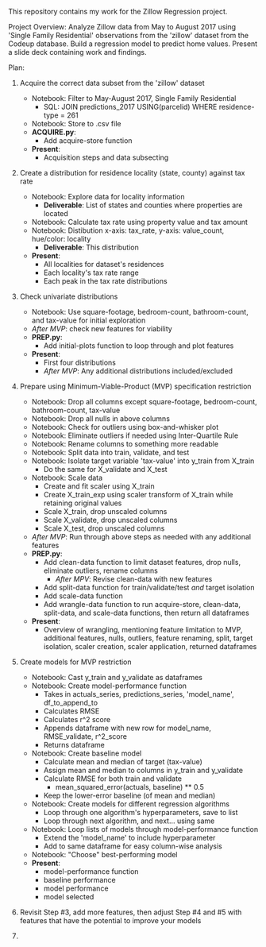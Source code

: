 This repository contains my work for the Zillow Regression project.

Project Overview: Analyze Zillow data from May to August 2017 using 'Single Family Residential' observations from the 'zillow' dataset from the Codeup database. Build a regression model to predict home values. Present a slide deck containing work and findings.

Plan: 
1. Acquire the correct data subset from the 'zillow' dataset
    * Notebook: Filter to May-August 2017, Single Family Residential
        * SQL: JOIN predictions_2017 USING(parcelid) WHERE residence-type = 261
    * Notebook: Store to .csv file
    * **ACQUIRE.py**: 
        * Add acquire-store function
    * **Present**:
        * Acquisition steps and data subsecting

2. Create a distribution for residence locality (state, county) against tax rate
    * Notebook: Explore data for locality information
        * **Deliverable**: List of states and counties where properties are located
    * Notebook: Calculate tax rate using property value and tax amount
    * Notebook: Distibution x-axis: tax_rate, y-axis: value_count, hue/color: locality
        * **Deliverable**: This distribution
    * **Present**: 
        * All localities for dataset's residences
        * Each locality's tax rate range
        * Each peak in the tax rate distributions

3. Check univariate distributions
    * Notebook: Use square-footage, bedroom-count, bathroom-count, and tax-value for initial exploration
    * *After MVP*: check new features for viability
    * **PREP.py**: 
        * Add initial-plots function to loop through and plot features
    * **Present**: 
        * First four distributions
        * *After MVP*: Any additional distributions included/excluded

4. Prepare using Minimum-Viable-Product (MVP) specification restriction
    * Notebook: Drop all columns except square-footage, bedroom-count, bathroom-count, tax-value
    * Notebook: Drop all nulls in above columns
    * Notebook: Check for outliers using box-and-whisker plot
    * Notebook: Eliminate outliers if needed using Inter-Quartile Rule
    * Notebook: Rename columns to something more readable
    * Notebook: Split data into train, validate, and test
    * Notebook: Isolate target variable 'tax-value' into y_train from X_train
        * Do the same for X_validate and X_test
    * Notebook: Scale data
        * Create and fit scaler using X_train
        * Create X_train_exp using scaler transform of X_train while retaining original values
        * Scale X_train, drop unscaled columns
        * Scale X_validate, drop unscaled columns
        * Scale X_test, drop unscaled columns
    * *After MVP*: Run through above steps as needed with any additional features
    * **PREP.py**: 
        * Add clean-data function to limit dataset features, drop nulls, eliminate outliers, rename columns
            * *After MPV*: Revise clean-data with new features
        * Add split-data function for train/validate/test *and* target isolation
        * Add scale-data function
        * Add wrangle-data function to run acquire-store, clean-data, split-data, and scale-data functions, then return all dataframes
    * **Present**:
        * Overview of wrangling, mentioning feature limitation to MVP, additional features, nulls, outliers, feature renaming, split, target isolation, scaler creation, scaler application, returned dataframes
    
5. Create models for MVP restriction
    * Notebook: Cast y_train and y_validate as dataframes
    * Notebook: Create model-performance function
        * Takes in actuals_series, predictions_series, 'model_name', df_to_append_to
        * Calculates RMSE
        * Calculates r^2 score
        * Appends dataframe with new row for model_name, RMSE_validate, r^2_score
        * Returns dataframe
    * Notebook: Create baseline model
        * Calculate mean and median of target (tax-value)
        * Assign mean and median to columns in y_train and y_validate
        * Calculate RMSE for both train and validate
            * mean_squared_error(actuals, baseline) ** 0.5
        * Keep the lower-error baseline (of mean and median)
    * Notebook: Create models for different regression algorithms
        * Loop through one algorithm's hyperparameters, save to list
        * Loop through next algorithm, and next... using same
    * Notebook: Loop lists of models through model-performance function
        * Extend the 'model_name' to include hyperparameter
        * Add to same dataframe for easy column-wise analysis
    * Notebook: "Choose" best-performing model
    * **Present**: 
        * model-performance function
        * baseline performance
        * model performance
        * model selected

6. Revisit Step #3, add more features, then adjust Step #4 and #5 with features that have the potential to improve your models

7. 